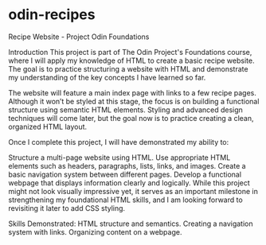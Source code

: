 # odin-recipes
Recipe Website - Project Odin Foundations

Introduction
This project is part of The Odin Project's Foundations course, where I will apply my knowledge of HTML to create a basic recipe website. The goal is to practice structuring a website with HTML and demonstrate my understanding of the key concepts I have learned so far.

The website will feature a main index page with links to a few recipe pages. Although it won’t be styled at this stage, the focus is on building a functional structure using semantic HTML elements. Styling and advanced design techniques will come later, but the goal now is to practice creating a clean, organized HTML layout.

Once I complete this project, I will have demonstrated my ability to:

Structure a multi-page website using HTML.
Use appropriate HTML elements such as headers, paragraphs, lists, links, and images.
Create a basic navigation system between different pages.
Develop a functional webpage that displays information clearly and logically.
While this project might not look visually impressive yet, it serves as an important milestone in strengthening my foundational HTML skills, and I am looking forward to revisiting it later to add CSS styling.

Skills Demonstrated:
HTML structure and semantics.
Creating a navigation system with links.
Organizing content on a webpage.